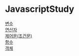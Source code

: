 # JavascriptStudy

<a href = "https://github.com/gwansiklim/JavascriptStudy/tree/main/1.variable"> 변수 </a> </br>
<a href = "https://github.com/gwansiklim/JavascriptStudy/tree/main/2.operator"> 연산자 </a> </br>
<a href = "https://github.com/gwansiklim/JavascriptStudy/tree/main/3.control"> 제어문(조건문)</a> </br>
<a href = "https://github.com/gwansiklim/JavascriptStudy/tree/main/4.function"> 함수 </a> </br>
<a href = "https://github.com/gwansiklim/JavascriptStudy/tree/main/5.object"> 객체 </a> </br>
